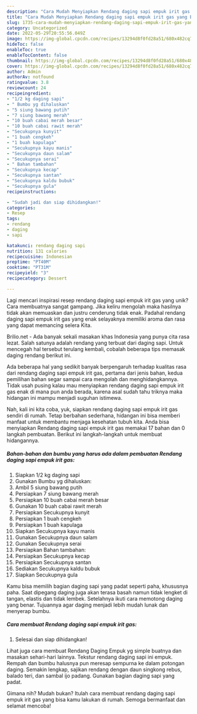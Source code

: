 ```yaml
---
description: "Cara Mudah Menyiapkan Rendang daging sapi empuk irit gas yang Enak"
title: "Cara Mudah Menyiapkan Rendang daging sapi empuk irit gas yang Enak"
slug: 1735-cara-mudah-menyiapkan-rendang-daging-sapi-empuk-irit-gas-yang-enak
category: Uncategorized
date: 2022-05-29T20:55:56.049Z
image: https://img-global.cpcdn.com/recipes/13294d8f0fd28a51/680x482cq70/rendang-daging-sapi-empuk-irit-gas-foto-resep-utama.jpg
hideToc: false
enableToc: true
enableTocContent: false
thumbnail: https://img-global.cpcdn.com/recipes/13294d8f0fd28a51/680x482cq70/rendang-daging-sapi-empuk-irit-gas-foto-resep-utama.jpg
cover: https://img-global.cpcdn.com/recipes/13294d8f0fd28a51/680x482cq70/rendang-daging-sapi-empuk-irit-gas-foto-resep-utama.jpg
author: Admin
authorAv: notfound
ratingvalue: 3.8
reviewcount: 24
recipeingredient:
- "1/2 kg daging sapi"
- " Bumbu yg dihaluskan"
- "5 siung bawang putih"
- "7 siung bawang merah"
- "10 buah cabai merah besar"
- "10 buah cabai rawit merah"
- "Secukupnya kunyit"
- "1 buah cengkeh"
- "1 buah kapulaga"
- "Secukupnya kayu manis"
- "Secukupnya daun salam"
- "Secukupnya serai"
- " Bahan tambahan"
- "Secukupnya kecap"
- "Secukupnya santan"
- "Secukupnya kaldu bubuk"
- "Secukupnya gula"
recipeinstructions:

- "Sudah jadi dan siap dihidangkan!"
categories:
- Resep
tags:
- rendang
- daging
- sapi

katakunci: rendang daging sapi 
nutrition: 131 calories
recipecuisine: Indonesian
preptime: "PT40M"
cooktime: "PT31M"
recipeyield: "3"
recipecategory: Dessert

---
```





Lagi mencari inspirasi resep rendang daging sapi empuk irit gas yang unik? Cara membuatnya sangat gampang. Jika keliru mengolah maka hasilnya tidak akan memuaskan dan justru cenderung tidak enak. Padahal rendang daging sapi empuk irit gas yang enak selayaknya memiliki aroma dan rasa yang dapat memancing selera Kita.





Brilio.net - Ada banyak sekali masakan khas Indonesia yang punya cita rasa lezat. Salah satunya adalah rendang yang terbuat dari daging sapi. Untuk mencegah hal tersebut terulang kembali, cobalah beberapa tips memasak daging rendang berikut ini.

Ada beberapa hal yang sedikit banyak berpengaruh terhadap kualitas rasa dari rendang daging sapi empuk irit gas, pertama dari jenis bahan, kedua pemilihan bahan segar sampai cara mengolah dan menghidangkannya. Tidak usah pusing kalau mau menyiapkan rendang daging sapi empuk irit gas enak di mana pun anda berada, karena asal sudah tahu triknya maka hidangan ini mampu menjadi suguhan istimewa.






Nah, kali ini kita coba, yuk, siapkan rendang daging sapi empuk irit gas sendiri di rumah. Tetap berbahan sederhana, hidangan ini bisa memberi manfaat untuk membantu menjaga kesehatan tubuh kita. Anda bisa menyiapkan Rendang daging sapi empuk irit gas memakai 17 bahan dan 0 langkah pembuatan. Berikut ini langkah-langkah untuk membuat hidangannya.

<!--inarticleads1-->

##### Bahan-bahan dan bumbu yang harus ada dalam pembuatan Rendang daging sapi empuk irit gas:

1. Siapkan 1/2 kg daging sapi
1. Gunakan  Bumbu yg dihaluskan:
1. Ambil 5 siung bawang putih
1. Persiapkan 7 siung bawang merah
1. Persiapkan 10 buah cabai merah besar
1. Gunakan 10 buah cabai rawit merah
1. Persiapkan Secukupnya kunyit
1. Persiapkan 1 buah cengkeh
1. Persiapkan 1 buah kapulaga
1. Siapkan Secukupnya kayu manis
1. Gunakan Secukupnya daun salam
1. Gunakan Secukupnya serai
1. Persiapkan  Bahan tambahan:
1. Persiapkan Secukupnya kecap
1. Persiapkan Secukupnya santan
1. Sediakan Secukupnya kaldu bubuk
1. Siapkan Secukupnya gula


Kamu bisa memilih bagian daging sapi yang padat seperti paha, khususnya paha. Saat dipegang daging juga akan terasa basah namun tidak lengket di tangan, elastis dan tidak lembek. Setelahnya ikuti cara memotong daging yang benar. Tujuannya agar daging menjadi lebih mudah lunak dan menyerap bumbu. 

<!--inarticleads2-->

##### Cara membuat Rendang daging sapi empuk irit gas:


1. Selesai dan siap dihidangkan!

Lihat juga cara membuat Rendang Daging Empuk yg simple buatnya dan masakan sehari-hari lainnya. Tekstur rendang daging sapi ini empuk. Rempah dan bumbu halusnya pun meresap sempurna ke dalam potongan daging. Semakin lengkap, sajikan rendang dengan daun singkong rebus, balado teri, dan sambal ijo padang. Gunakan bagian daging sapi yang padat. 

Gimana nih? Mudah bukan? Itulah cara membuat rendang daging sapi empuk irit gas yang bisa kamu lakukan di rumah. Semoga bermanfaat dan selamat mencoba!
